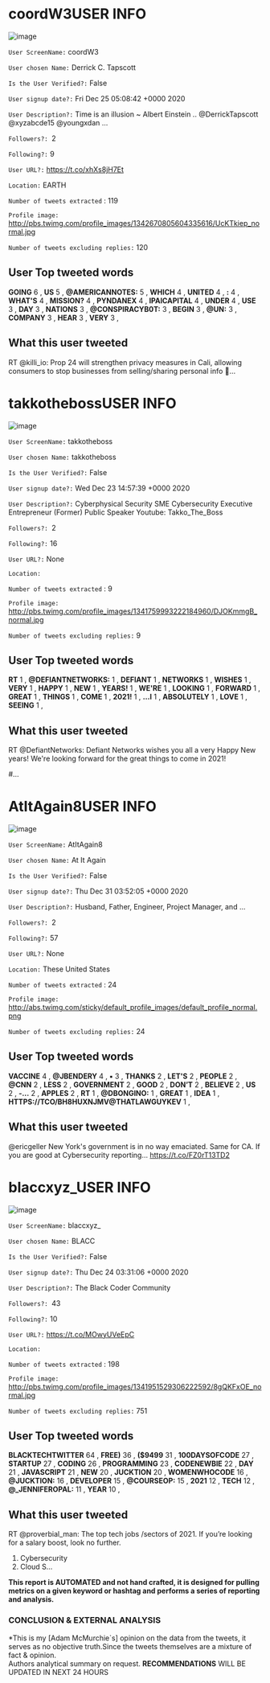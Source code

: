                                                                                                                                                                                                                                                                                                                                                                                                                                                                                                                                                                                                                                                                                                                                                                                                                                                                                                                                                                                                                                                                                                                                                                                                                                                                                                                                                                                                                                                                                                                                                                                                                                                                                                                                                                                                                                                                                                                                                                                                                                                                                                                                                                                                                                                                                                                                                                                                                                                                                                                                                                                                                                                                                                                                                                                                                                                                                                                                                                                                                                                                                                                                                                                                                                                                                                                                                                                                                                                                                                                                                                                                                                                                                                                                                                                                                                                                                                                                                                                                                                                                                                                                                                                                                                                                                                                                                                                                                                                                                                                                                                                                                                                                                                                                                                                                                                                                                                                                                                                                                                                                                                                                                                                                                                                                                                                                                                                                                                                                                                                                                                                                                                                                                                                                                                                                                                                                                                                                                                                                                                                                                                                                                                                                                                                                                                                                                                                                                                                                                                                                                                                                                                                                                                                                                                                                                                                                                                                                                                                                                                                                                                                                                                                                                                                                                                                                                                                                                                                                                                                                                                                                                                                                                                                                                                                                                                                                                                                                                                                                                                                                                                                                                                                                                                                                                                                                                                                                                                                                                                                                                   
 
# coordW3USER INFO
![image](http://pbs.twimg.com/profile_images/1342670805604335616/UcKTkiep_normal.jpg)
 
`User ScreenName:` coordW3 
 
`User chosen Name:` Derrick C. Tapscott 
 
`Is the User Verified?:` False 
 
`User signup date?:` Fri Dec 25 05:08:42 +0000 2020 
 
`User Description?:` Time is an illusion ~ Albert Einstein .. @DerrickTapscott @xyzabcde15 @youngxdan ... 
 
`Followers?: `2 
 
`Following?:` 9 
 
`User URL?:` https://t.co/xhXs8jH7Et 
 
`Location:` EARTH 
 
`Number of tweets extracted`  : 119 
 
`Profile image:` http://pbs.twimg.com/profile_images/1342670805604335616/UcKTkiep_normal.jpg 
 
`Number of tweets excluding replies:` 120 
 

 

 
## User Top tweeted words 
 
**GOING** 6 , **US** 5 , **@AMERICANNOTES:** 5 , **WHICH** 4 , **UNITED** 4 , **:** 4 , **WHAT'S** 4 , **MISSION?** 4 , **PYNDANEX** 4 , **IPAICAPITAL** 4 , **UNDER** 4 , **USE** 3 , **DAY** 3 , **NATIONS** 3 , **@CONSPIRACYB0T:** 3 , **BEGIN** 3 , **@UN:** 3 , **COMPANY** 3 , **HEAR** 3 , **VERY** 3 , 
 
## What this user tweeted
 
RT @killi_io: Prop 24 will strengthen privacy measures in Cali, allowing consumers to stop businesses from selling/sharing personal info 👀…
 
# takkothebossUSER INFO
![image](http://pbs.twimg.com/profile_images/1341759993222184960/DJOKmmgB_normal.jpg)
 
`User ScreenName:` takkotheboss 
 
`User chosen Name:` takkotheboss 
 
`Is the User Verified?:` False 
 
`User signup date?:` Wed Dec 23 14:57:39 +0000 2020 
 
`User Description?:` Cyberphysical Security SME
Cybersecurity Executive
Entrepreneur
(Former) Public Speaker
Youtube:  Takko_The_Boss 
 
`Followers?: `2 
 
`Following?:` 16 
 
`User URL?:` None 
 
`Location:`  
 
`Number of tweets extracted`  : 9 
 
`Profile image:` http://pbs.twimg.com/profile_images/1341759993222184960/DJOKmmgB_normal.jpg 
 
`Number of tweets excluding replies:` 9 
 

 

 
## User Top tweeted words 
 
**RT** 1 , **@DEFIANTNETWORKS:** 1 , **DEFIANT** 1 , **NETWORKS** 1 , **WISHES** 1 , **VERY** 1 , **HAPPY** 1 , **NEW** 1 , **YEARS!** 1 , **WE'RE** 1 , **LOOKING** 1 , **FORWARD** 1 , **GREAT** 1 , **THINGS** 1 , **COME** 1 , **2021!** 1 , **…I** 1 , **ABSOLUTELY** 1 , **LOVE** 1 , **SEEING** 1 , 
 
## What this user tweeted
 
RT @DefiantNetworks: Defiant Networks wishes you all a very Happy New years! We're looking forward for the great things to come in 2021!

#…
 
# AtItAgain8USER INFO
![image](http://abs.twimg.com/sticky/default_profile_images/default_profile_normal.png)
 
`User ScreenName:` AtItAgain8 
 
`User chosen Name:` At It Again 
 
`Is the User Verified?:` False 
 
`User signup date?:` Thu Dec 31 03:52:05 +0000 2020 
 
`User Description?:` Husband, Father, Engineer, Project Manager, and ... 
 
`Followers?: `2 
 
`Following?:` 57 
 
`User URL?:` None 
 
`Location:` These United States 
 
`Number of tweets extracted`  : 24 
 
`Profile image:` http://abs.twimg.com/sticky/default_profile_images/default_profile_normal.png 
 
`Number of tweets excluding replies:` 24 
 

 

 
## User Top tweeted words 
 
**VACCINE** 4 , **@JBENDERY** 4 , **▪️** 3 , **THANKS** 2 , **LET'S** 2 , **PEOPLE** 2 , **@CNN** 2 , **LESS** 2 , **GOVERNMENT** 2 , **GOOD** 2 , **DON’T** 2 , **BELIEVE** 2 , **US** 2 , **-…** 2 , **APPLES** 2 , **RT** 1 , **@DBONGINO:** 1 , **GREAT** 1 , **IDEA** 1 , **HTTPS://TCO/BH8HUXNJMV@THATLAWGUYKEV** 1 , 
 
## What this user tweeted
 
@ericgeller New York's government is in no way emaciated.  Same for CA.  If you are good at Cybersecurity reporting… https://t.co/FZ0rT13TD2
 
# blaccxyz_USER INFO
![image](http://pbs.twimg.com/profile_images/1341951529306222592/8gQKFxOE_normal.jpg)
 
`User ScreenName:` blaccxyz_ 
 
`User chosen Name:` BLACC 
 
`Is the User Verified?:` False 
 
`User signup date?:` Thu Dec 24 03:31:06 +0000 2020 
 
`User Description?:` The Black Coder Community 
 
`Followers?: `43 
 
`Following?:` 10 
 
`User URL?:` https://t.co/MOwyUVeEpC 
 
`Location:`  
 
`Number of tweets extracted`  : 198 
 
`Profile image:` http://pbs.twimg.com/profile_images/1341951529306222592/8gQKFxOE_normal.jpg 
 
`Number of tweets excluding replies:` 751 
 

 

 
## User Top tweeted words 
 
**BLACKTECHTWITTER** 64 , **FREE)** 36 , **($9499** 31 , **100DAYSOFCODE** 27 , **STARTUP** 27 , **CODING** 26 , **PROGRAMMING** 23 , **CODENEWBIE** 22 , **DAY** 21 , **JAVASCRIPT** 21 , **NEW** 20 , **JUCKTION** 20 , **WOMENWHOCODE** 16 , **@JUCKTION:** 16 , **DEVELOPER** 15 , **@COURSEOP:** 15 , **2021** 12 , **TECH** 12 , **@_JENNIFEROPAL:** 11 , **YEAR** 10 , 
 
## What this user tweeted
 
RT @proverbial_man: The top tech jobs /sectors of 2021.
If you’re looking for a salary boost, look no further.

1. Cybersecurity
2. Cloud S…
 

<b> This report is AUTOMATED and not hand crafted, it is designed for pulling metrics on a given keyword or hashtag and performs a series of reporting and analysis.</b>  
### CONCLUSION & EXTERNAL ANALYSIS

*This is my [Adam McMurchie`s] opinion on the data from the tweets, it serves as no objective truth.Since the tweets themselves are a mixture of fact & opinion.<br>
Authors analytical summary on request.
**RECOMMENDATIONS** WILL BE UPDATED IN NEXT  24 HOURS <br>